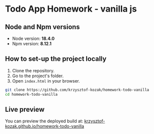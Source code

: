 # Todo App Homework - vanilla js

## Node and Npm versions

- Node version: **18.4.0**
- Npm version: **8.12.1**

## How to set-up the project locally

1. Clone the repository.
2. Go to the project's folder.
3. Open `index.html` in your browser.

```sh
git clone https://github.com/krzysztof-kozak/homework-todo-vanilla
cd homework-todo-vanilla
```

## Live preview

You can preview the deployed build at: [krzysztof-kozak.github.io/homework-todo-vanilla](https://krzysztof-kozak.github.io/homework-todo-vanilla/)
